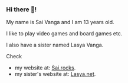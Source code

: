 ### Hi there 👋! 

My name is Sai Vanga and I am 13 years old. 

I like to play video games and board games etc. 

I also have a sister named Lasya Vanga.


Check 
* my website at: [Sai.rocks](https://sai.rocks).
* my sister's website at: [Lasya.net](https://lasya.net).

<!--
**saivanga/saivanga** is a ✨ _special_ ✨ repository because its `README.md` (this file) appears on your GitHub profile.

Here are some ideas to get you started:

- 🔭 I’m currently working on ...
- 🌱 I’m currently learning ...
- 👯 I’m looking to collaborate on ...
- 🤔 I’m looking for help with ...
- 💬 Ask me about ...
- 📫 How to reach me: ...
- 😄 Pronouns: ...
- ⚡ Fun fact: ...
-->
